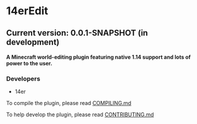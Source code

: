 # 14erEdit

## Current version: 0.0.1-SNAPSHOT (in development)

#### A Minecraft world-editing plugin featuring native 1.14 support and lots of power to the user.

### Developers

- 14er

To compile the plugin, please read [COMPILING.md](COMPILING.md)

To help develop the plugin, please read [CONTRIBUTING.md](CONTRIBUTING.md)